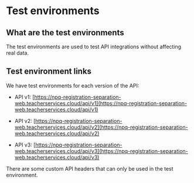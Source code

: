 # Test environments

## What are the test environments

The test environments are used to test API integrations without affecting real data.

## Test environment links

We have test environments for each version of the API:

* API v1:
[https://npq-registration-separation-web.teacherservices.cloud/api/v1](https://npq-registration-separation-web.teacherservices.cloud/api/v1)

* API v2:
[https://npq-registration-separation-web.teacherservices.cloud/api/v2](https://npq-registration-separation-web.teacherservices.cloud/api/v2)

* API v3:
[https://npq-registration-separation-web.teacherservices.cloud/api/v3](https://npq-registration-separation-web.teacherservices.cloud/api/v3)

<div class="govuk-inset-text">
There are some custom API headers that can only be used in the test environment.
</div>
